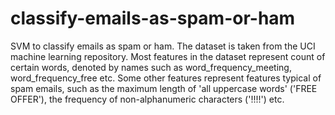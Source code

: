 # classify-emails-as-spam-or-ham
SVM to classify emails as spam or ham. The dataset is taken from the UCI machine learning repository. Most features in the dataset represent count of certain words, denoted by names such as word_frequency_meeting, word_frequency_free etc. Some other features represent features typical of spam emails, such as the maximum length of 'all uppercase words' ('FREE OFFER'), the frequency of non-alphanumeric characters ('!!!!') etc.

